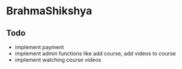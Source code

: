 # BrahmaShikshya
## Todo
- implement payment
- implement admin functions like add course, add videos to course
- implement watching course videos
